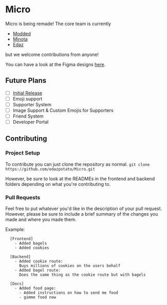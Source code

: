 # Micro

Micro is being remade!
The core team is currently

-   [Modded](https://github.com/TheModdedChicken)
-   [Minota](https://github.com/xMinota)
-   [Edaz](https://github.com/edazpotato)

but we welcome contributions from anyone!

You can have a look at the Figma designs [here](https://www.figma.com/file/JElZBj1O6KFYTBAfu4zx75/Micro?node-id=0%3A1).

## Future Plans

-   [ ] [Initial Release](https://github.com/edazpotato/Micro/projects/1)
-   [ ] Emoji support
-   [ ] Supporter System
-   [ ] Image Support & Custom Emojis for Supporters
-   [ ] Friend System
-   [ ] Developer Portal

## Contributing

### Project Setup

To contribute you can just clone the repository as normal.
`git clone https://github.com/edazpotato/Micro.git`

However, be sure to look at the READMEs in the frontend and backend folders depending on what you're contributing to.

### Pull Requests

Feel free to put whatever you'd like in the description of your pull request.
However, please be sure to include a brief summary of the changes you made and where you made them.

Example:
```
  [Frontend]
    - Added bagels
    - Added cookies
  
  [Backend]
    - Added cookie route:
      Buys millions of cookies on the users behalf
    - Added bagel route:
      Does the same thing as the cookie route but with bagels
      
  [Docs]
    - Added food page:
      - Added instructions on how to send me food
      - gimme food now
```
